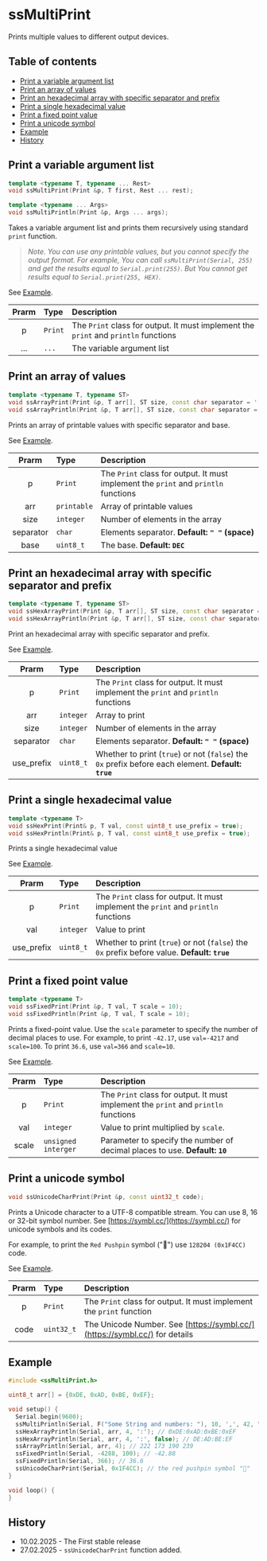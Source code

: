 # ssMultiPrint
Prints multiple values to different output devices.


## Table of contents
* [Print a variable argument list](#Print-a-variable-argument-list)
* [Print an array of values](#Print-an-array-of-values)
* [Print an hexadecimal array with specific separator and prefix](#Print-an-hexadecimal-array-with-specific-separator-and-prefix)
* [Print a single hexadecimal value](#Print-a-single-hexadecimal-value)
* [Print a fixed point value](#Print-a-fixed-point-value)
* [Print a unicode symbol](#Print-a-unicode-symbol)
* [Example](#Example)
* [History](#history)

## Print a variable argument list

```cpp
template <typename T, typename ... Rest>
void ssMultiPrint(Print &p, T first, Rest ... rest);

template <typename ... Args>
void ssMultiPrintln(Print &p, Args ... args);
```

Takes a variable argument list and prints them recursively using standard `print` function.


>*Note. You can use any printable values, but you cannot specify the output format. 
For example, You can call `ssMultiPrint(Serial, 255)` and get the results equal 
to `Serial.print(255)`. But You cannot get results equal to `Serial.print(255, HEX)`.*

See [Example](#Example).

|Prarm|Type|Description|
|:---:|:---|:---|
|p|`Print`|The `Print` class for output. It must implement the `print` and `println` functions|
|...|`...`|The variable argument list|



## Print an array of values

```cpp
template <typename T, typename ST>
void ssArrayPrint(Print &p, T arr[], ST size, const char separator = ' ', const uint8_t base = DEC);
void ssArrayPrintln(Print &p, T arr[], ST size, const char separator = ' ', const uint8_t base = DEC);
```

Prints an array of printable values with specific separator and base.

See [Example](#Example).

|Prarm|Type|Description|
|:---:|:---|:---|
|p|`Print`|The `Print` class for output. It must implement the `print` and `println` functions|
|arr|`printable`|Array of printable values|
|size|`integer`|Number of elements in the array|
|separator|`char`|Elements separator. **Default: `" "` (space)**|
|base|`uint8_t`|The base. **Default: `DEC`**|


## Print an hexadecimal array with specific separator and prefix

```cpp
template <typename T, typename ST>
void ssHexArrayPrint(Print &p, T arr[], ST size, const char separator = ' ', const uint8_t use_prefix = true);
void ssHexArrayPrintln(Print &p, T arr[], ST size, const char separator = ' ', const uint8_t use_prefix = true);
```

Print an hexadecimal array with specific separator and prefix.

See [Example](#Example).


|Prarm|Type|Description|
|:---:|:---|:---|
|p|`Print`|The `Print` class for output. It must implement the `print` and `println` functions|
|arr|`integer`|Array to print|
|size|`integer`|Number of elements in the array|
|separator|`char`|Elements separator. **Default: `" "` (space)**|
|use_prefix|`uint8_t`|Whether to print (`true`) or not (`false`) the `0x` prefix before each element. **Default: `true`**|


## Print a single hexadecimal value

```cpp
template <typename T>
void ssHexPrint(Print& p, T val, const uint8_t use_prefix = true);
void ssHexPrintln(Print& p, T val, const uint8_t use_prefix = true);
```

Prints a single hexadecimal value

See [Example](#Example).


|Prarm|Type|Description|
|:---:|:---|:---|
|p|`Print`|The `Print` class for output. It must implement the `print` and `println` functions|
|val|`integer`|Value to print|
|use_prefix|`uint8_t`|Whether to print (`true`) or not (`false`) the `0x` prefix before value. **Default: `true`**|


## Print a fixed point value

```cpp
template <typename T>
void ssFixedPrint(Print &p, T val, T scale = 10);
void ssFixedPrintln(Print &p, T val, T scale = 10);
```
Prints a fixed-point value. Use the `scale` parameter to specify the number of decimal 
places to use. For example, to print `-42.17`, use `val=-4217` and `scale=100`. 
To print `36.6`, use `val=366` and `scale=10`.

See [Example](#Example).


|Prarm|Type|Description|
|:---:|:---|:---|
|p|`Print`|The `Print` class for output. It must implement the `print` and `println` functions|
|val|`integer`|Value to print multiplied by `scale`.|
|scale|`unsigned interger`|Parameter to specify the number of decimal places to use. **Default: `10`**|


## Print a unicode symbol

```cpp
void ssUnicodeCharPrint(Print &p, const uint32_t code);
```
Prints a Unicode character to a UTF-8 compatible stream. 
You can use 8, 16 or 32-bit symbol number. 
See [https://symbl.cc/](https://symbl.cc/) for unicode symbols and its codes.

For example, to print the `Red Pushpin` symbol ("📌") use `128204 (0x1F4CC)` code. 

See [Example](#Example).

|Prarm|Type|Description|
|:---:|:---|:---|
|p|`Print`|The `Print` class for output. It must implement the `print` function|
|code|`uint32_t`|The Unicode Number. See [https://symbl.cc/](https://symbl.cc/) for details|


## Example
```cpp
#include <ssMultiPrint.h>

uint8_t arr[] = {0xDE, 0xAD, 0xBE, 0xEF};

void setup() {
  Serial.begin(9600);
  ssMultiPrintln(Serial, F("Some String and numbers: "), 10, ',', 42, " and more string"); // Some String and numbers: 10,42 and more string
  ssHexArrayPrintln(Serial, arr, 4, ':'); // 0xDE:0xAD:0xBE:0xEF
  ssHexArrayPrintln(Serial, arr, 4, ':', false); // DE:AD:BE:EF
  ssArrayPrintln(Serial, arr, 4); // 222 173 190 239
  ssFixedPrintln(Serial, -4288, 100); // -42.88
  ssFixedPrintln(Serial, 366); // 36.6
  ssUnicodeCharPrint(Serial, 0x1F4CC); // the red pushpin symbol "📌"
}

void loop() {
}
```

## History

* 10.02.2025 - The First stable release
* 27.02.2025 - `ssUnicodeCharPrint` function added.